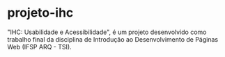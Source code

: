 # projeto-ihc
"IHC: Usabilidade e Acessibilidade", é um projeto desenvolvido como trabalho final da disciplina de Introdução ao Desenvolvimento de Páginas Web (IFSP ARQ - TSI).
